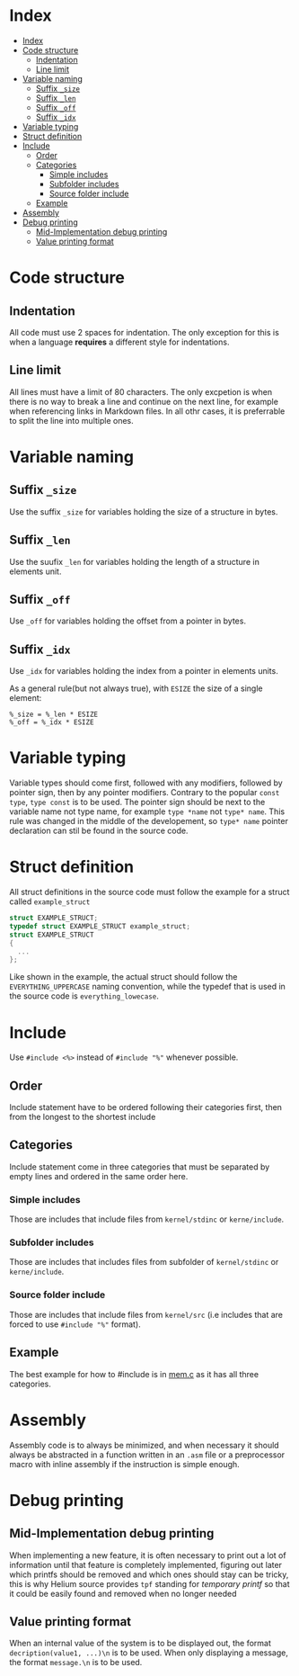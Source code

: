 
# Index
- [Index](#index)
- [Code structure](#code-structure)
  - [Indentation](#indentation)
  - [Line limit](#line-limit)
- [Variable naming](#variable-naming)
  - [Suffix `_size`](#suffix-_size)
  - [Suffix `_len`](#suffix-_len)
  - [Suffix `_off`](#suffix-_off)
  - [Suffix `_idx`](#suffix-_idx)
- [Variable typing](#variable-typing)
- [Struct definition](#struct-definition)
- [Include](#include)
  - [Order](#order)
  - [Categories](#categories)
    - [Simple includes](#simple-includes)
    - [Subfolder includes](#subfolder-includes)
    - [Source folder include](#source-folder-include)
  - [Example](#example)
- [Assembly](#assembly)
- [Debug printing](#debug-printing)
  - [Mid-Implementation debug printing](#mid-implementation-debug-printing)
  - [Value printing format](#value-printing-format)

# Code structure
## Indentation
All code must use 2 spaces for indentation. The only exception for this is when
a language **requires** a different style for indentations.

## Line limit
All lines must have a limit of 80 characters. The only excpetion is when there
is no way to break a line and continue on the next line, for example when
referencing links in Markdown files. In all othr cases, it is preferrable to
split the line into multiple ones.

# Variable naming
## Suffix `_size`
Use the suffix `_size` for variables holding the size of a structure in bytes.

## Suffix `_len`
Use the suufix `_len` for variables holding the length of a structure in
elements unit.

## Suffix `_off`
Use `_off` for variables holding the offset from a pointer in bytes.

## Suffix `_idx`
Use `_idx` for variables holding the index from a pointer in elements units.

As a general rule(but not always true), with `ESIZE` the size of a single
element:

```
%_size = %_len * ESIZE
%_off = %_idx * ESIZE
```

# Variable typing
Variable types should come first, followed with any modifiers, followed by
pointer sign, then by any pointer modifiers. Contrary to the popular
`const type`, `type const` is to be used. The pointer sign should be next to the
variable name not type name, for example `type *name` not `type* name`. This
rule was changed in the middle of the developement, so `type* name` pointer
declaration can stil be found in the source code.

# Struct definition
All struct definitions in the source code must follow the example for a struct
called `example_struct`
```c
struct EXAMPLE_STRUCT;
typedef struct EXAMPLE_STRUCT example_struct;
struct EXAMPLE_STRUCT
{
  ...
};
```
Like shown in the example, the actual struct should follow the
`EVERYTHING_UPPERCASE` naming convention, while the typedef that is used in the
source code is `everything_lowecase`.

# Include
Use `#include <%>` instead of `#include "%"` whenever possible.

## Order
Include statement have to be ordered following their categories first, then from
the longest to the shortest include

## Categories
Include statement come in three categories that must be separated by empty
lines and ordered in the same order here.

### Simple includes
Those are includes that include files from `kernel/stdinc` or `kerne/include`.

### Subfolder includes
Those are includes that includes files from subfolder of `kernel/stdinc` or
`kerne/include`.

### Source folder include
Those are includes that include files from `kernel/src` (i.e includes that are
forced to use `#include "%"` format).

## Example
The best example for how to #include is in [mem.c] as it has all three
categories.

# Assembly
Assembly code is to always be minimized, and when necessary it should always be
abstracted in a function written in an `.asm` file or a preprocessor macro with
inline assembly if the instruction is simple enough.

# Debug printing
## Mid-Implementation debug printing
When implementing a new feature, it is often necessary to print out a lot of
information until that feature is completely implemented, figuring out later
which printfs should be removed and which ones should stay can be tricky, this
is why Helium source provides `tpf` standing for *temporary printf* so that it
could be easily found and removed when no longer needed

## Value printing format
When an internal value of the system is to be displayed out, the format
`decription(value1, ...)\n` is to be used. When only displaying a message,
the format `message.\n` is to be used.

[mem.c]: ../kernel/src/mem/mem.c

